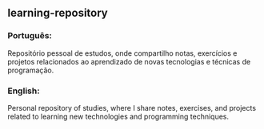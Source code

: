 ## learning-repository
### Português:
Repositório pessoal de estudos, onde compartilho notas, exercícios e projetos relacionados ao aprendizado de novas tecnologias e técnicas de programação.

### English:
Personal repository of studies, where I share notes, exercises, and projects related to learning new technologies and programming techniques.
